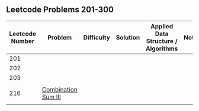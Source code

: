 ## Leetcode Problems 201-300

| Leetcode Number | Problem | Difficulty | Solution | Applied Data Structure / Algorithms | Note |
|---|---|---|---|---|---|
| 201 | | | | | |
| 202 | | | | | |
| 203 | | | | | |
| | | | | | |
| 216 | [Combination Sum III](https://leetcode.com/problems/combination-sum-iii/) | | | | |
| | | | | | |
